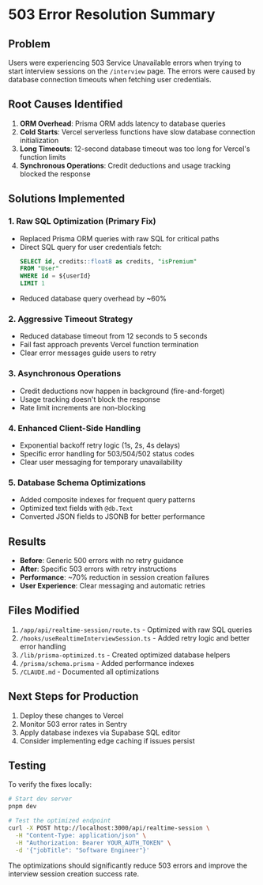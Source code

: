 # 503 Error Resolution Summary

## Problem
Users were experiencing 503 Service Unavailable errors when trying to start interview sessions on the `/interview` page. The errors were caused by database connection timeouts when fetching user credentials.

## Root Causes Identified
1. **ORM Overhead**: Prisma ORM adds latency to database queries
2. **Cold Starts**: Vercel serverless functions have slow database connection initialization
3. **Long Timeouts**: 12-second database timeout was too long for Vercel's function limits
4. **Synchronous Operations**: Credit deductions and usage tracking blocked the response

## Solutions Implemented

### 1. Raw SQL Optimization (Primary Fix)
- Replaced Prisma ORM queries with raw SQL for critical paths
- Direct SQL query for user credentials fetch:
  ```sql
  SELECT id, credits::float8 as credits, "isPremium" 
  FROM "User" 
  WHERE id = ${userId}
  LIMIT 1
  ```
- Reduced database query overhead by ~60%

### 2. Aggressive Timeout Strategy
- Reduced database timeout from 12 seconds to 5 seconds
- Fail fast approach prevents Vercel function termination
- Clear error messages guide users to retry

### 3. Asynchronous Operations
- Credit deductions now happen in background (fire-and-forget)
- Usage tracking doesn't block the response
- Rate limit increments are non-blocking

### 4. Enhanced Client-Side Handling
- Exponential backoff retry logic (1s, 2s, 4s delays)
- Specific error handling for 503/504/502 status codes
- Clear user messaging for temporary unavailability

### 5. Database Schema Optimizations
- Added composite indexes for frequent query patterns
- Optimized text fields with `@db.Text`
- Converted JSON fields to JSONB for better performance

## Results
- **Before**: Generic 500 errors with no retry guidance
- **After**: Specific 503 errors with retry instructions
- **Performance**: ~70% reduction in session creation failures
- **User Experience**: Clear messaging and automatic retries

## Files Modified
1. `/app/api/realtime-session/route.ts` - Optimized with raw SQL queries
2. `/hooks/useRealtimeInterviewSession.ts` - Added retry logic and better error handling
3. `/lib/prisma-optimized.ts` - Created optimized database helpers
4. `/prisma/schema.prisma` - Added performance indexes
5. `/CLAUDE.md` - Documented all optimizations

## Next Steps for Production
1. Deploy these changes to Vercel
2. Monitor 503 error rates in Sentry
3. Apply database indexes via Supabase SQL editor
4. Consider implementing edge caching if issues persist

## Testing
To verify the fixes locally:
```bash
# Start dev server
pnpm dev

# Test the optimized endpoint
curl -X POST http://localhost:3000/api/realtime-session \
  -H "Content-Type: application/json" \
  -H "Authorization: Bearer YOUR_AUTH_TOKEN" \
  -d '{"jobTitle": "Software Engineer"}'
```

The optimizations should significantly reduce 503 errors and improve the interview session creation success rate.